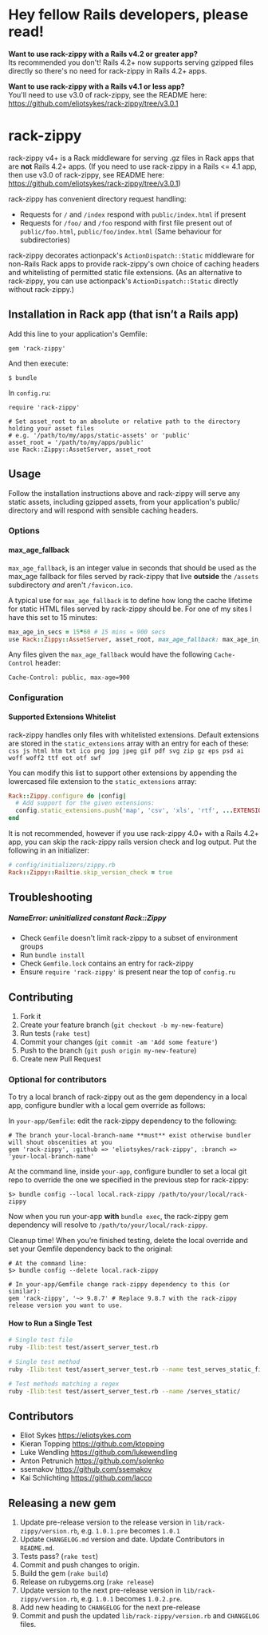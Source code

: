 # Hey fellow Rails developers, please read!

**Want to use rack-zippy with a Rails v4.2 or greater app?**  
Its recommended you don't! Rails 4.2+ now supports serving gzipped files directly so there's no need for rack-zippy in Rails 4.2+ apps.

**Want to use rack-zippy with a Rails v4.1 or less app?**  
You'll need to use v3.0 of rack-zippy, see the README here: https://github.com/eliotsykes/rack-zippy/tree/v3.0.1

# rack-zippy

rack-zippy v4+ is a Rack middleware for serving .gz files in Rack apps that are **not** Rails 4.2+ apps. (If you need to use rack-zippy in a Rails <= 4.1 app, then use v3.0 of rack-zippy, see README here: https://github.com/eliotsykes/rack-zippy/tree/v3.0.1)

rack-zippy has convenient directory request handling:

- Requests for `/` and `/index` respond with `public/index.html` if present
- Requests for `/foo/` and `/foo` respond with first file present out of `public/foo.html`, `public/foo/index.html` (Same behaviour for subdirectories)

rack-zippy decorates actionpack's `ActionDispatch::Static` middleware for non-Rails Rack apps to provide rack-zippy's own choice of caching headers and whitelisting of permitted static file extensions. (As an alternative to rack-zippy, you can use actionpack's `ActionDispatch::Static` directly without rack-zippy.)

## Installation in Rack app (that isn’t a Rails app)

Add this line to your application's Gemfile:

    gem 'rack-zippy'

And then execute:

    $ bundle

In `config.ru`:

    require 'rack-zippy'

    # Set asset_root to an absolute or relative path to the directory holding your asset files
    # e.g. '/path/to/my/apps/static-assets' or 'public'
    asset_root = '/path/to/my/apps/public'
    use Rack::Zippy::AssetServer, asset_root


## Usage

Follow the installation instructions above and rack-zippy will serve any static assets, including gzipped assets, from your
application's public/ directory and will respond with sensible caching headers.

### Options

#### max_age_fallback

`max_age_fallback`, is an integer value in seconds that should be used as the max_age fallback for files served by rack-zippy that live **outside** the `/assets` subdirectory *and* aren't `/favicon.ico`.

A typical use for `max_age_fallback` is to define how long the cache lifetime for static HTML files served by rack-zippy should be. For one of my sites I have this set to 15 minutes:

```ruby
max_age_in_secs = 15*60 # 15 mins = 900 secs
use Rack::Zippy::AssetServer, asset_root, max_age_fallback: max_age_in_secs
```

Any files given the `max_age_fallback` would have the following `Cache-Control` header:

```
Cache-Control: public, max-age=900
```

### Configuration

#### Supported Extensions Whitelist

rack-zippy handles only files with whitelisted extensions. Default extensions are stored in the `static_extensions` array with an entry for each of these:
`css js html htm txt ico png jpg jpeg gif pdf svg zip gz eps psd ai woff woff2 ttf eot otf swf`

You can modify this list to support other extensions by appending the lowercased file extension to the `static_extensions` array:

```ruby
Rack::Zippy.configure do |config|
  # Add support for the given extensions:
  config.static_extensions.push('map', 'csv', 'xls', 'rtf', ...EXTENSIONS TO ADD...)
end
```

It is not recommended, however if you use rack-zippy 4.0+ with a Rails 4.2+ app, you can skip the rack-zippy rails version check and log output. Put the following in an initializer:

```ruby
# config/initializers/zippy.rb
Rack::Zippy::Railtie.skip_version_check = true
```


## Troubleshooting

##### NameError: uninitialized constant Rack::Zippy

- Check `Gemfile` doesn't limit rack-zippy to a subset of environment groups
- Run `bundle install`
- Check `Gemfile.lock` contains an entry for rack-zippy
- Ensure `require 'rack-zippy'` is present near the top of `config.ru`


## Contributing

1. Fork it
2. Create your feature branch (`git checkout -b my-new-feature`)
3. Run tests (`rake test`)
4. Commit your changes (`git commit -am 'Add some feature'`)
5. Push to the branch (`git push origin my-new-feature`)
6. Create new Pull Request

### Optional for contributors
To try a local branch of rack-zippy out as the gem dependency in a local app, configure bundler with a local gem
override as follows:

In `your-app/Gemfile`: edit the rack-zippy dependency to the following:

    # The branch your-local-branch-name **must** exist otherwise bundler will shout obscenities at you
    gem 'rack-zippy', :github => 'eliotsykes/rack-zippy', :branch => 'your-local-branch-name'

At the command line, inside `your-app`, configure bundler to set a local git repo to override the one we specified in the previous step for rack-zippy:

    $> bundle config --local local.rack-zippy /path/to/your/local/rack-zippy

Now when you run your-app **with** `bundle exec`, the rack-zippy gem dependency will resolve to `/path/to/your/local/rack-zippy`.

Cleanup time! When you’re finished testing, delete the local override and set your Gemfile dependency back to the original:

    # At the command line:
    $> bundle config --delete local.rack-zippy

    # In your-app/Gemfile change rack-zippy dependency to this (or similar):
    gem 'rack-zippy', '~> 9.8.7' # Replace 9.8.7 with the rack-zippy release version you want to use.

#### How to Run a Single Test

```bash
# Single test file
ruby -Ilib:test test/assert_server_test.rb

# Single test method
ruby -Ilib:test test/assert_server_test.rb --name test_serves_static_file_as_directory

# Test methods matching a regex
ruby -Ilib:test test/assert_server_test.rb --name /serves_static/
```

## Contributors

- Eliot Sykes https://eliotsykes.com
- Kieran Topping https://github.com/ktopping
- Luke Wendling https://github.com/lukewendling
- Anton Petrunich https://github.com/solenko
- ssemakov https://github.com/ssemakov
- Kai Schlichting https://github.com/lacco

## Releasing a new gem

1. Update pre-release version to the release version in `lib/rack-zippy/version.rb`, e.g. `1.0.1.pre` becomes `1.0.1`
2. Update `CHANGELOG.md` version and date. Update Contributors in `README.md`.
3. Tests pass? (`rake test`)
4. Commit and push changes to origin.
4. Build the gem (`rake build`)
5. Release on rubygems.org (`rake release`)
6. Update version to the next pre-release version in `lib/rack-zippy/version.rb`, e.g. `1.0.1` becomes `1.0.2.pre`.
7. Add new heading to `CHANGELOG` for the next pre-release
8. Commit and push the updated `lib/rack-zippy/version.rb` and `CHANGELOG` files.
